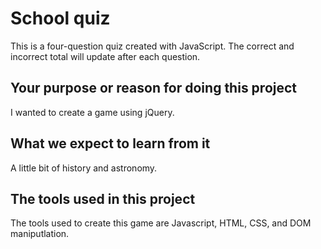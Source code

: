 # School quiz
This is a four-question quiz created with JavaScript. The correct and incorrect total will update after each question.

## Your purpose or reason for doing this project
I wanted to create a game using jQuery.

## What we expect to learn from it
A little bit of history and astronomy.

## The tools used in this project
The tools used to create this game are Javascript, HTML, CSS, and DOM maniputlation.
